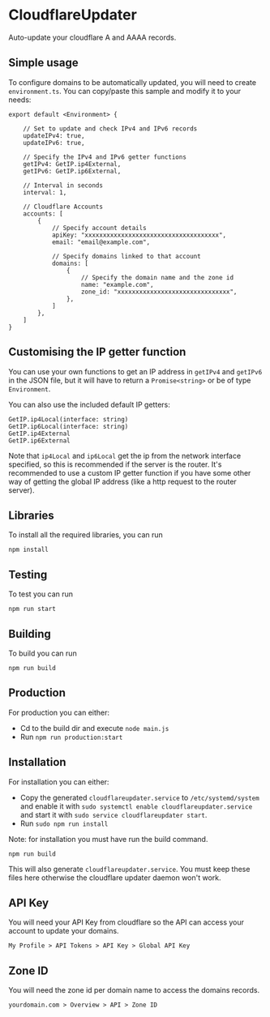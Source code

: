 # CloudflareUpdater
Auto-update your cloudflare A and AAAA records.

## Simple usage

To configure domains to be automatically updated, you will
need to create `environment.ts`. You can copy/paste this sample
and modify it to your needs:
```
export default <Environment> {

    // Set to update and check IPv4 and IPv6 records
    updateIPv4: true,
    updateIPv6: true,

    // Specify the IPv4 and IPv6 getter functions
    getIPv4: GetIP.ip4External,
    getIPv6: GetIP.ip6External,

    // Interval in seconds
    interval: 1,

    // Cloudflare Accounts
    accounts: [
        {
            // Specify account details
            apiKey: "xxxxxxxxxxxxxxxxxxxxxxxxxxxxxxxxxxxxx",
            email: "email@example.com",

            // Specify domains linked to that account
            domains: [
                {
                    // Specify the domain name and the zone id
                    name: "example.com",
                    zone_id: "xxxxxxxxxxxxxxxxxxxxxxxxxxxxxxx",
                },
            ]
        },
    ]
}
```

## Customising the IP getter function

You can use your own functions to get an IP address
in `getIPv4` and `getIPv6` in the JSON file,
but it will have to return a `Promise<string>` or
be of type `Environment`.

You can also use the included default IP getters:
```
GetIP.ip4Local(interface: string)
GetIP.ip6Local(interface: string)
GetIP.ip4External
GetIP.ip6External
```

Note that `ip4Local` and `ip6Local` get the ip from the
network interface specified, so this is recommended if
the server is the router. It's recommended to use a custom
IP getter function if you have some other way of getting
the global IP address (like a http request to the router
server).

## Libraries
To install all the required libraries, you can run
```
npm install
```

## Testing

To test you can run
```
npm run start
```

## Building

To build you can run
```
npm run build
```

## Production

For production you can either:

- Cd to the build dir and execute `node main.js`
- Run `npm run production:start`

## Installation

For installation you can either:

- Copy the generated `cloudflareupdater.service` to `/etc/systemd/system`
and enable it with `sudo systemctl enable cloudflareupdater.service` and
start it with `sudo service cloudflareupdater start`.
- Run `sudo npm run install`

Note: for installation you must have run the
build command.
```
npm run build
```
This will also generate `cloudflareupdater.service`.
You must keep these files here otherwise the cloudflare
updater daemon won't work.

## API Key

You will need your API Key from cloudflare so the API
can access your account to update your domains.
```
My Profile > API Tokens > API Key > Global API Key
```

## Zone ID

You will need the zone id per domain name to access the
domains records.
```
yourdomain.com > Overview > API > Zone ID
```